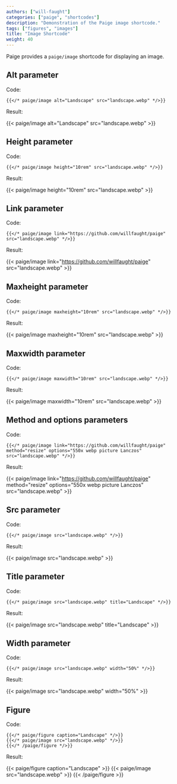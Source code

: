 ```yaml
---
authors: ["will-faught"]
categories: ["paige", "shortcodes"]
description: "Demonstration of the Paige image shortcode."
tags: ["figures", "images"]
title: "Image Shortcode"
weight: 40
---
```


Paige provides a `paige/image` shortcode for displaying an image.

<!--more-->

## Alt parameter

Code:

```go-text-template
{{</* paige/image alt="Landscape" src="landscape.webp" */>}}
```

Result:

{{< paige/image alt="Landscape" src="landscape.webp" >}}

## Height parameter

Code:

```go-text-template
{{</* paige/image height="10rem" src="landscape.webp" */>}}
```

Result:

{{< paige/image height="10rem" src="landscape.webp" >}}

## Link parameter

Code:

```go-text-template
{{</* paige/image link="https://github.com/willfaught/paige" src="landscape.webp" */>}}
```

Result:

{{< paige/image link="https://github.com/willfaught/paige" src="landscape.webp" >}}

## Maxheight parameter

Code:

```go-text-template
{{</* paige/image maxheight="10rem" src="landscape.webp" */>}}
```

Result:

{{< paige/image maxheight="10rem" src="landscape.webp" >}}

## Maxwidth parameter

Code:

```go-text-template
{{</* paige/image maxwidth="10rem" src="landscape.webp" */>}}
```

Result:

{{< paige/image maxwidth="10rem" src="landscape.webp" >}}

## Method and options parameters

Code:

```go-text-template
{{</* paige/image link="https://github.com/willfaught/paige" method="resize" options="550x webp picture Lanczos" src="landscape.webp" */>}}
```

Result:

{{< paige/image link="https://github.com/willfaught/paige" method="resize" options="550x webp picture Lanczos" src="landscape.webp" >}}

## Src parameter

Code:

```go-text-template
{{</* paige/image src="landscape.webp" */>}}
```

Result:

{{< paige/image src="landscape.webp" >}}

## Title parameter

Code:

```go-text-template
{{</* paige/image src="landscape.webp" title="Landscape" */>}}
```

Result:

{{< paige/image src="landscape.webp" title="Landscape" >}}

## Width parameter

Code:

```go-text-template
{{</* paige/image src="landscape.webp" width="50%" */>}}
```

Result:

{{< paige/image src="landscape.webp" width="50%" >}}

## Figure

Code:

```go-text-template
{{</* paige/figure caption="Landscape" */>}}
{{</* paige/image src="landscape.webp" */>}}
{{</* /paige/figure */>}}
```

Result:

{{< paige/figure caption="Landscape" >}}
{{< paige/image src="landscape.webp" >}}
{{< /paige/figure >}}
